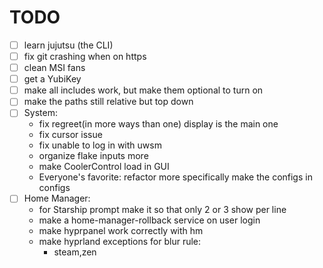 # TODO

- [ ] learn jujutsu (the CLI)
- [ ] fix git crashing when on https
- [ ] clean MSI fans
- [ ] get a YubiKey
- [ ] make all includes work, but make them optional to turn on
- [ ] make the paths still relative but top down
- [ ] System:
  - fix regreet(in more ways than one) display is the main one
  - fix cursor issue
  - fix unable to log in with uwsm
  - organize flake inputs more
  - make CoolerControl load in GUI
  - Everyone's favorite: refactor more specifically make the configs in configs
- [ ] Home Manager:
  - for Starship prompt make it so that only 2 or 3 show per line
  - make a home-manager-rollback service on user login
  - make hyprpanel work correctly with hm
  - make hyprland exceptions for blur rule:
    - steam,zen
